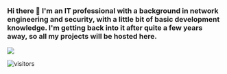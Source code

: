 ### Hi there 👋 I'm an IT professional with a background in network engineering and security, with a little bit of basic development knowledge. I'm getting back into it after quite a few years away, so all my projects will be hosted here.

<a href="#">
  <img align="center" src="https://github-readme-stats.vercel.app/api/top-langs/?username=Gediren&layout=compact&count_private=true" />
</a>

![visitors](https://visitor-badge.glitch.me/badge?page_id=Gediren.visitor-badge&left_color=green&right_color=red)